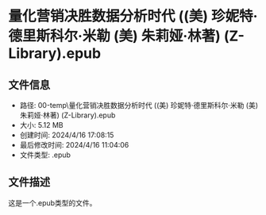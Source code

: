 ﻿# 量化营销决胜数据分析时代 ((美) 珍妮特·德里斯科尔·米勒  (美) 朱莉娅·林著) (Z-Library).epub

## 文件信息
- 路径: 00-temp\量化营销决胜数据分析时代 ((美) 珍妮特·德里斯科尔·米勒  (美) 朱莉娅·林著) (Z-Library).epub
- 大小: 5.12 MB
- 创建时间: 2024/4/16 17:08:15
- 最后修改时间: 2024/4/16 11:04:06
- 文件类型: .epub

## 文件描述
这是一个.epub类型的文件。

